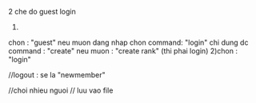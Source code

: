2 che do
guest
login

1)
chon : "guest"
neu muon dang nhap chon command: "login"
chi dung dc command : "create"
neu muon : "create rank" (thi phai login)
2)chon : "login"

//logout : se la "newmember"

//choi nhieu nguoi
// luu vao file
